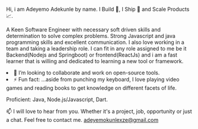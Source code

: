 Hi, i am Adeyemo Adekunle by name. I Build 👷, I Ship 🚀 and Scale Products 📈.

A Keen Software Engineer with necessary soft driven skills and determination to solve complex problems. Strong Javascript and java programming skills and excellent communication. I also love working in a team and taking a leadership role. I can fit in any role assigned to me be it Backend(Nodejs and Springboot) or frontend(ReactJs) and i am a fast learner that is willing and dedicated to learning a new tool or framework.

<li>👯 I’m looking to collaborate and work on open-source tools.</li>
<li>⚡ Fun fact: ...aside from punching my keyboard, I love playing video games and reading books to get knowledge on different facets of life. </li>

Proficient: Java, Node.js/Javascript, Dart.

📫 I will love to hear from you. Whether it's a project, job, opportunity or just a chat. Feel free to contact me. adeyemokunlexze@gmail.com


